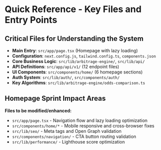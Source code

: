 # Quick Reference - Key Files and Entry Points

## Critical Files for Understanding the System

- **Main Entry**: `src/app/page.tsx` (Homepage with lazy loading)
- **Configuration**: `next.config.js`, `tailwind.config.ts`, `components.json`
- **Core Business Logic**: `src/lib/arbitrage-engine/`, `src/lib/api/`
- **API Definitions**: `src/app/api/v1/` (12 endpoint files)
- **UI Components**: `src/components/home/` (6 homepage sections)
- **Auth System**: `src/lib/auth/`, `src/components/auth/`
- **Key Algorithms**: `src/lib/arbitrage-engine/odds-comparison.ts`

## Homepage Sprint Impact Areas

**Files to be modified/enhanced:**
- `src/app/page.tsx` - Navigation flow and lazy loading optimization
- `src/components/home/*` - Mobile responsive and cross-browser fixes
- `src/lib/seo/` - Meta tags and Open Graph validation
- `src/components/navigation/` - CTA button routing validation
- `src/lib/performance/` - Lighthouse score optimization
